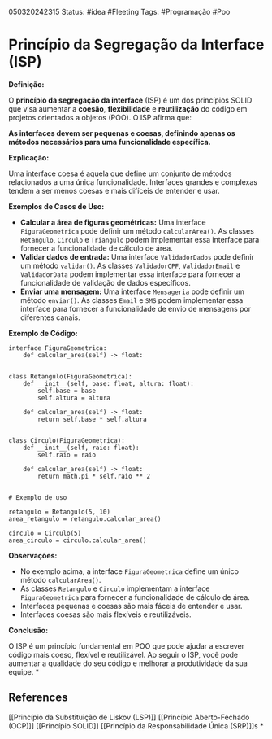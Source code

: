 050320242315
Status: #idea #Fleeting 
Tags: #Programação #Poo 
# Princípio da Segregação da Interface (ISP)
**Definição:**

O **princípio da segregação da interface** (ISP) é um dos princípios SOLID que visa aumentar a **coesão**, **flexibilidade** e **reutilização** do código em projetos orientados a objetos (POO). O ISP afirma que:

**As interfaces devem ser pequenas e coesas, definindo apenas os métodos necessários para uma funcionalidade específica.**

**Explicação:**

Uma interface coesa é aquela que define um conjunto de métodos relacionados a uma única funcionalidade. Interfaces grandes e complexas tendem a ser menos coesas e mais difíceis de entender e usar.

**Exemplos de Casos de Uso:**

- **Calcular a área de figuras geométricas:** Uma interface `FiguraGeometrica` pode definir um método `calcularArea()`. As classes `Retangulo`, `Circulo` e `Triangulo` podem implementar essa interface para fornecer a funcionalidade de cálculo de área.
- **Validar dados de entrada:** Uma interface `ValidadorDados` pode definir um método `validar()`. As classes `ValidadorCPF`, `ValidadorEmail` e `ValidadorData` podem implementar essa interface para fornecer a funcionalidade de validação de dados específicos.
- **Enviar uma mensagem:** Uma interface `Mensageria` pode definir um método `enviar()`. As classes `Email` e `SMS` podem implementar essa interface para fornecer a funcionalidade de envio de mensagens por diferentes canais.

**Exemplo de Código:**
```
interface FiguraGeometrica:
    def calcular_area(self) -> float:


class Retangulo(FiguraGeometrica):
    def __init__(self, base: float, altura: float):
        self.base = base
        self.altura = altura

    def calcular_area(self) -> float:
        return self.base * self.altura


class Circulo(FiguraGeometrica):
    def __init__(self, raio: float):
        self.raio = raio

    def calcular_area(self) -> float:
        return math.pi * self.raio ** 2


# Exemplo de uso

retangulo = Retangulo(5, 10)
area_retangulo = retangulo.calcular_area()

circulo = Circulo(5)
area_circulo = circulo.calcular_area()

```
**Observações:**

- No exemplo acima, a interface `FiguraGeometrica` define um único método `calcularArea()`.
- As classes `Retangulo` e `Circulo` implementam a interface `FiguraGeometrica` para fornecer a funcionalidade de cálculo de área.
- Interfaces pequenas e coesas são mais fáceis de entender e usar.
- Interfaces coesas são mais flexíveis e reutilizáveis.

**Conclusão:**

O ISP é um princípio fundamental em POO que pode ajudar a escrever código mais coeso, flexível e reutilizável. Ao seguir o ISP, você pode aumentar a qualidade do seu código e melhorar a produtividade da sua equipe.
*
## References
[[Princípio da Substituição de Liskov (LSP)]]
[[Princípio Aberto-Fechado (OCP)]]
[[Princípio SOLID]]
[[Princípio da Responsabilidade Única (SRP)]]s
*
